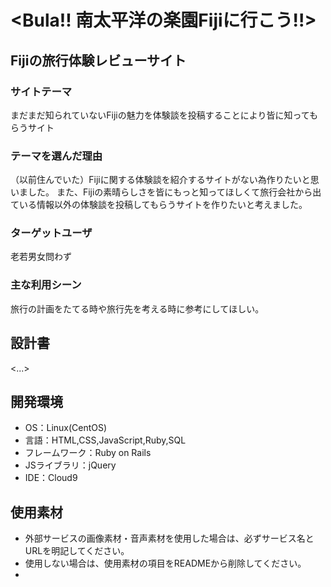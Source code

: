 # <Bula!! 南太平洋の楽園Fijiに行こう!!>

## Fijiの旅行体験レビューサイト
### サイトテーマ
まだまだ知られていないFijiの魅力を体験談を投稿することにより皆に知ってもらうサイト

### テーマを選んだ理由
（以前住んでいた）Fijiに関する体験談を紹介するサイトがない為作りたいと思いました。
また、Fijiの素晴らしさを皆にもっと知ってほしくて旅行会社から出ている情報以外の体験談を投稿してもらうサイトを作りたいと考えました。

### ターゲットユーザ
老若男女問わず

### 主な利用シーン
旅行の計画をたてる時や旅行先を考える時に参考にしてほしい。

## 設計書
<...>

## 開発環境
- OS：Linux(CentOS)
- 言語：HTML,CSS,JavaScript,Ruby,SQL
- フレームワーク：Ruby on Rails
- JSライブラリ：jQuery
- IDE：Cloud9

## 使用素材
- 外部サービスの画像素材・音声素材を使用した場合は、必ずサービス名とURLを明記してください。
- 使用しない場合は、使用素材の項目をREADMEから削除してください。
- 
